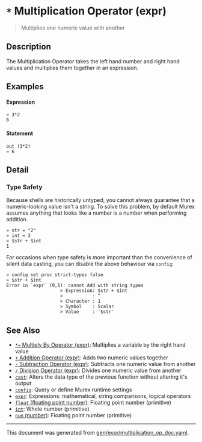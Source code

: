 # `*` Multiplication Operator (expr)

> Multiplies one numeric value with another

## Description

The Multiplication Operator takes the left hand number and right hand values
and multiplies them together in an expression.



## Examples

#### Expression

```
» 3*2
6
```

#### Statement

```
out (3*2)
» 6
```

## Detail

### Type Safety

Because shells are historically untyped, you cannot always guarantee that a
numeric-looking value isn't a string. To solve this problem, by default Murex
assumes anything that looks like a number is a number when performing addition.

```
» str = "2"
» int = 3
» $str + $int
1
```

For occasions when type safety is more important than the convenience of silent
data casting, you can disable the above behaviour via `config`:

```
» config set proc strict-types false
» $str + $int
Error in `expr` (0,1): cannot Add with string types
                    > Expression: $str + $int
                    >           : ^
                    > Character : 1
                    > Symbol    : Scalar
                    > Value     : '$str'
```

## See Also

* [`*=` Multiply By Operator (expr)](../parser/multiply-by.md):
  Multiplies a variable by the right hand value
* [`+` Addition Operator (expr)](../parser/addition.md):
  Adds two numeric values together
* [`-` Subtraction Operator (expr)](../parser/subtraction.md):
  Subtracts one numeric value from another
* [`/` Division Operator (expr)](../parser/division.md):
  Divides one numeric value from another
* [`cast`](../commands/cast.md):
  Alters the data type of the previous function without altering it's output
* [`config`](../commands/config.md):
  Query or define Murex runtime settings
* [`expr`](../commands/expr.md):
  Expressions: mathematical, string comparisons, logical operators
* [`float` (floating point number)](../types/float.md):
  Floating point number (primitive)
* [`int`](../types/int.md):
  Whole number (primitive)
* [`num` (number)](../types/num.md):
  Floating point number (primitive)

<hr/>

This document was generated from [gen/expr/multiplication_op_doc.yaml](https://github.com/lmorg/murex/blob/master/gen/expr/multiplication_op_doc.yaml).